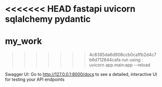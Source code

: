 <<<<<<< HEAD
fastapi
uvicorn
sqlalchemy
pydantic
=======
# my_work
>>>>>>> 4c8385da6d908ccb0ca1fb2d4c7b6d712844cafa
run using : uvicorn app.main:app --reload

Swagger UI:
Go to http://127.0.0.1:8000/docs to see a detailed, interactive UI for testing your API endpoints
